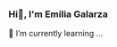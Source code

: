 ### Hi👋, I'm Emilia Galarza
🌱 I’m currently learning ...

<img src="https://github-readme-stats.vercel.app/api?username=Emi1213&show_icons=true&theme=tokyonight" alt=""/>
<!--
**Emi1213/Emi1213** is a ✨ _special_ ✨ repository because its `README.md` (this file) appears on your GitHub profile.

Here are some ideas to get you started:

- 🔭 I’m currently working on ...
🌱 I’m currently learning ...
- 👯 I’m looking to collaborate on ...
- 🤔 I’m looking for help with ...
- 💬 Ask me about ...
- 📫 How to reach me: ...
- 😄 Pronouns: ...
- ⚡ Fun fact: ...
-->
